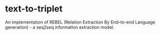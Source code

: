 # text-to-triplet
An implementation of REBEL (Relation Extraction By End-to-end Language generation) - a seq2seq information extraction model.
